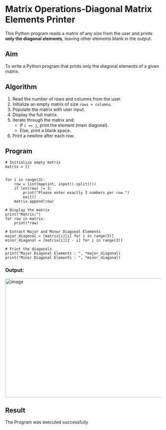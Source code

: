 # Matrix Operations-Diagonal Matrix Elements Printer 

This Python program reads a matrix of any size from the user and prints **only the diagonal elements**, leaving other elements blank in the output.

##  Aim

To write a Python program that prints only the diagonal elements of a given matrix.

##  Algorithm

1. Read the number of rows and columns from the user.
2. Initialize an empty matrix of size `rows × columns`.
3. Populate the matrix with user input.
4. Display the full matrix.
5. Iterate through the matrix and:
   - If `i == j`, print the element (main diagonal).
   - Else, print a blank space.
6. Print a newline after each row.

##  Program
```
# Initialize empty matrix
matrix = []


for i in range(3):
    row = list(map(int, input().split()))
    if len(row) != 3:
        print("Please enter exactly 3 numbers per row.")
        exit()
    matrix.append(row)

# Display the matrix
print("Matrix:")
for row in matrix:
    print(*row)

# Extract Major and Minor Diagonal Elements
major_diagonal = [matrix[i][i] for i in range(3)]
minor_diagonal = [matrix[i][2 - i] for i in range(3)]

# Print the diagonals
print("Major Diagonal Elements : ", *major_diagonal)
print("Minor Diagonal Elements : ", *minor_diagonal)
```
### Output:
<img width="759" height="385" alt="image" src="https://github.com/user-attachments/assets/d50a7846-a0c8-4fb1-9ab1-49120dc5326c" />

## Result
The Program was executed successfully
